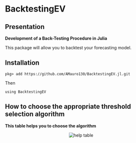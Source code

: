 # BacktestingEV

## Presentation

**Development of a Back-Testing Procedure in Julia**

This package will allow you to backtest your forecasting model.


## Installation

```
pkg> add https://github.com/AMauro130/BacktestingEV.jl.git
```
Then
```
using BacktestingEV
```


## How to choose the appropriate threshold selection algorithm

**This table helps you to choose the algorithm**


<div id="header" align="center">
	<img src="https://user-images.githubusercontent.com/92920225/180974919-b05b1df7-ec06-45cf-812f-794a0ccb2595.png" alt="help table">
</div>

